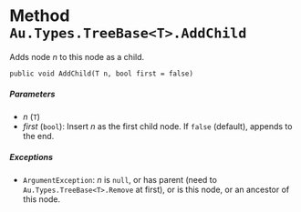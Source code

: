# Method `Au.Types.TreeBase<T>.AddChild`

Adds node *n* to this node as a child.

```
public void AddChild(T n, bool first = false)
```

##### Parameters

- *n*  (`T`)
- *first*  (`bool`):
    Insert *n* as the first child node. If `false` (default), appends to the end.

##### Exceptions

- `ArgumentException`:
    *n* is `null`, or has parent (need to `Au.Types.TreeBase<T>.Remove` at first), or is this node, or an ancestor of this node.